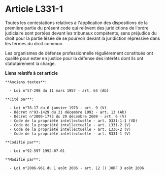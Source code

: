 # Article L331-1

Toutes les contestations relatives à l'application des dispositions de la première partie du présent code qui relèvent des
juridictions de l'ordre judiciaire sont portées devant les tribunaux compétents, sans préjudice du droit pour la partie lésée
de se pourvoir devant la juridiction répressive dans les termes du droit commun.

Les organismes de défense professionnelle régulièrement constitués ont qualité pour ester en justice pour la défense des
intérêts dont ils ont statutairement la charge.

**Liens relatifs à cet article**

	**Anciens textes**:

	  - Loi n°57-298 du 11 mars 1957 - art. 64 (Ab)

	**Cité par**:

	  - Loi n°78-17 du 6 janvier 1978 - art. 9 (V)
	  - Décret n°93-1429 du 31 décembre 1993 - art. 13 (Ab)
	  - Décret n°2009-1773 du 29 décembre 2009 - art. 6 (V)
	  - Code de la propriété intellectuelle - art. D331-1-1 (VD)
	  - Code de la propriété intellectuelle - art. L331-2 (V)
	  - Code de la propriété intellectuelle - art. L336-2 (V)
	  - Code de la propriété intellectuelle - art. R331-1 (V)

	**Codifié par**:

	  - Loi n°92-597 1992-07-01

	**Modifié par**:

	  - Loi n°2006-961 du 1 août 2006 - art. 12 () JORF 3 août 2006
